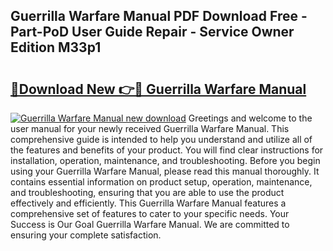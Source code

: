 ## Guerrilla Warfare Manual PDF Download Free - Part-PoD User Guide Repair - Service Owner Edition M33p1

# <h2><a href="http://bc38070.oget.top/?id=Guerrilla+Warfare+Manual">🔗Download New 👉🔴 Guerrilla Warfare Manual</a></h2>

[![Guerrilla Warfare Manual new download](https://i.imgur.com/5g1atiW.png)](http://bc38070.oget.top/?id=Guerrilla+Warfare+Manual)
Greetings and welcome to the user manual for your newly received Guerrilla Warfare Manual. This comprehensive guide is intended to help you understand and utilize all of the features and benefits of your product. You will find clear instructions for installation, operation, maintenance, and troubleshooting. Before you begin using your Guerrilla Warfare Manual, please read this manual thoroughly. It contains essential information on product setup, operation, maintenance, and troubleshooting, ensuring that you are able to use the product effectively and efficiently. This Guerrilla Warfare Manual features a comprehensive set of features to cater to your specific needs. Your Success is Our Goal Guerrilla Warfare Manual. We are committed to ensuring your complete satisfaction.
